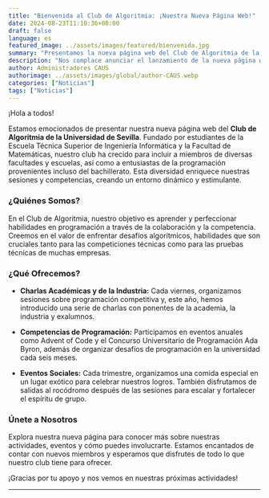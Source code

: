 ```yaml
---
title: "Bienvenida al Club de Algoritmia: ¡Nuestra Nueva Página Web!"
date: 2024-08-23T11:10:36+08:00
draft: false
language: es
featured_image: ../assets/images/featured/bienvenida.jpg
summary: "Presentamos la nueva página web del Club de Algoritmia de la Universidad de Sevilla. Descubre nuestras actividades, eventos y cómo puedes unirte a nosotros."
description: "Nos complace anunciar el lanzamiento de la nueva página web del Club de Algoritmia de la Universidad de Sevilla. En esta publicación, te presentamos nuestra misión, nuestras actividades principales, y cómo puedes formar parte de esta apasionante comunidad dedicada a la programación y la resolución de problemas algorítmicos."
author: Administradores CAUS
authorimage: ../assets/images/global/author-CAUS.webp
categories: ["Noticias"]
tags: ["Noticias"]
---
```


<!-- ## Bienvenida al Club de Algoritmia -->

¡Hola a todos!

Estamos emocionados de presentar nuestra nueva página web del **Club de Algoritmia de la Universidad de Sevilla**. Fundado por estudiantes de la Escuela Técnica Superior de Ingeniería Informática y la Facultad de Matemáticas, nuestro club ha crecido para incluir a miembros de diversas facultades y escuelas, así como a entusiastas de la programación provenientes incluso del bachillerato. Esta diversidad enriquece nuestras sesiones y competencias, creando un entorno dinámico y estimulante.

### ¿Quiénes Somos?

En el Club de Algoritmia, nuestro objetivo es aprender y perfeccionar habilidades en programación a través de la colaboración y la competencia. Creemos en el valor de enfrentar desafíos algorítmicos, habilidades que son cruciales tanto para las competiciones técnicas como para las pruebas técnicas de muchas empresas.

### ¿Qué Ofrecemos?

- **Charlas Académicas y de la Industria:** Cada viernes, organizamos sesiones sobre programación competitiva y, este año, hemos introducido una serie de charlas con ponentes de la academia, la industria y exalumnos.

- **Competencias de Programación:** Participamos en eventos anuales como Advent of Code y el Concurso Universitario de Programación Ada Byron, además de organizar desafíos de programación en la universidad cada seis meses.

- **Eventos Sociales:** Cada trimestre, organizamos una comida especial en un lugar exótico para celebrar nuestros logros. También disfrutamos de salidas al rocódromo después de las sesiones para escalar y fortalecer el espíritu de grupo.

### Únete a Nosotros

Explora nuestra nueva página para conocer más sobre nuestras actividades, eventos y cómo puedes involucrarte. Estamos encantados de contar con nuevos miembros y esperamos que disfrutes de todo lo que nuestro club tiene para ofrecer.

¡Gracias por tu apoyo y nos vemos en nuestras próximas actividades!

---
